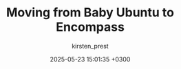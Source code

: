---
layout: post
title: 'Moving from Baby Ubuntu to Encompass' 
description: In this webinar, experts from UK and Uganda and parents with lived experiences discussed co-adapting a group programme for caregivers of children with complex neurodisability from low-resource to high-income settings. 
date: 2025-05-23 15:01:35 +0300
author: kirsten_prest
link: 'https://www.youtube.com/watch?v=00GFxBgMGmM&ab_channel=McMasterEquity-BasedCo-CreationCentre '
image: '/images/posts/mcmaster-webinar.png'
toc: true
---